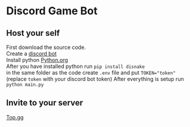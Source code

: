# Discord Game Bot

## Host your self
First download the source code. <br>
Create a [discord bot](MakeBot.md) <br>
Install python [Python.org](https://python.org/) <br>
After you have installed python run `pip install disnake` <br>
in the same folder as the code create `.env` file and put
`TOKEN="token"`(replace `token` with your discord bot token)
After everything is setup run `python main.py`

## Invite to your server
[Top.gg](https://top.gg/bot/1015360876733288478)